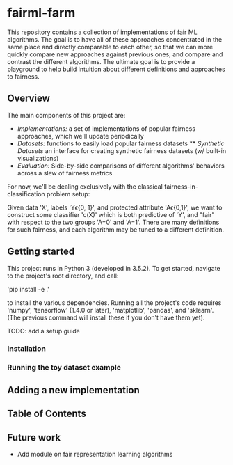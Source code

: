 # fairml-farm
This repository contains a collection of implementations of fair ML algorithms.
The goal is to have all of these approaches concentrated in the same place and directly comparable
to each other, so that we can more quickly compare new approaches against previous ones,
and compare and contrast the different algorithms. The ultimate goal is to provide a playground to help
build intuition about different definitions and approaches to fairness.

## Overview
The main components of this project are:

* *Implementations:* a set of implementations of popular fairness approaches, which we'll update periodically
* *Datasets:* functions to easily load popular fairness datasets
** *Synthetic Datasets* an interface for creating synthetic fairness datasets (w/ built-in visualizations)
* *Evaluation:* Side-by-side comparisons of different algorithms' behaviors across a slew of fairness metrics

For now, we'll be dealing exclusively with the classical fairness-in-classification problem setup:

Given data 'X', labels 'Yϵ{0, 1}', and protected attribute 'Aϵ{0,1}', we want to construct some classifier 'c(X)'
 which is both predictive of 'Y', and "fair" with respect to the two groups 'A=0' and 'A=1'.
 There are many definitions for such fairness, and each algorithm may be tuned to a different definition.

## Getting started

This project runs in Python 3 (developed in 3.5.2).
To get started, navigate to the project's root directory, and call:

'pip install -e .'

to install the various dependencies. Running all the project's code requires
 'numpy', 'tensorflow' (1.4.0 or later), 'matplotlib', 'pandas', and 'sklearn'.
 (The previous command will install these if you don't have them yet).

TODO: add a setup guide

### Installation
### Running the toy dataset example
## Adding a new implementation

## Table of Contents

## Future work
* Add module on fair representation learning algorithms
